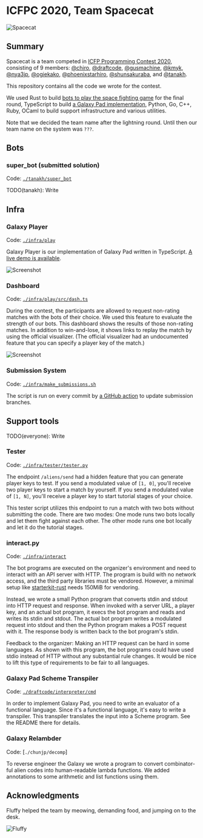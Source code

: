 # ICFPC 2020, Team Spacecat

![Spacecat](/images/spacecat.jpg?raw=true)

## Summary

Spacecat is a team competed in [ICFP Programming Contest 2020],
consisting of 9 members: [@chiro], [@draftcode], [@gusmachine], [@kmyk],
[@nya3jp], [@ogiekako], [@phoenixstarhiro], [@shunsakuraba], and [@tanakh].

This repository contains all the code we wrote for the contest.

We used Rust to build [bots to play the space fighting game] for the final
round, TypeScript to build [a Galaxy Pad implementation],
Python, Go, C++, Ruby, OCaml to build support infrastructure and various
utilities.

Note that we decided the team name after the lightning round. Until then our
team name on the system was `???`.

[ICFP Programming Contest 2020]: https://icfpcontest2020.github.io/
[@chiro]: https://github.com/chiro/
[@draftcode]: https://github.com/draftcode/
[@gusmachine]: https://github.com/gusmachine/
[@kmyk]: https://github.com/kmyk/
[@nya3jp]: https://github.com/nya3jp/
[@ogiekako]: https://github.com/ogiekako/
[@phoenixstarhiro]: https://github.com/phoenixstarhiro/
[@shunsakuraba]: https://github.com/shunsakuraba/
[@tanakh]: https://github.com/tanakh/
[bots to play the space fighting game]: #bots
[a Galaxy Pad implementation]: #galaxy-player

## Bots

### super_bot (submitted solution)

Code: [`./tanakh/super_bot`]

TODO(tanakh): Write

[`./tanakh/super_bot`]: ./tanakh/super_bot/

## Infra

### Galaxy Player

Code: [`./infra/play`]

Galaxy Player is our implementation of Galaxy Pad written in TypeScript.
[A live demo is available](https://nya3jp.github.io/icfpc2020/).

![Screenshot](/images/galaxy-player.png?raw=true)

[`./infra/play`]: ./infra/play/

### Dashboard

Code: [`./infra/play/src/dash.ts`]

During the contest, the participants are allowed to request non-rating matches
with the bots of their choice. We used this feature to evaluate the strength of
our bots. This dashboard shows the results of those non-rating matches. In
addition to win-and-lose, it shows links to replay the match by using the
official visualizer. (The official visualizer had an undocumented feature that
you can specify a player key of the match.)

![Screenshot](/images/dashboard.png?raw=true)

[`./infra/play/src/dash.ts`]: ./infra/play/src/dash.ts

### Submission System

Code: [`./infra/make_submissions.sh`]

The script is run on every commit by [a GitHub action] to update submission
branches.

[`./infra/make_submissions.sh`]: ./infra/make_submissions.sh
[a GitHub action]: ./.github/workflows/submit.yml

## Support tools

TODO(everyone): Write

### Tester

Code: [`./infra/tester/tester.py`]

The endpoint `/aliens/send` had a hidden feature that you can generate player
keys to test. If you send a modulated value of `[1, 0]`, you'll receive two
player keys to start a match by yourself. If you send a modulated value of `[1,
N]`, you'll receive a player key to start tutorial stages of your choice.

This tester script utilizes this endpoint to run a match with two bots without
submitting the code. There are two modes: One mode runs two bots locally and let
them fight against each other. The other mode runs one bot locally and let it do
the tutorial stages.

[`./infra/tester/tester.py`]: ./infra/tester/tester.py

### interact.py

Code: [`./infra/interact`]

The bot programs are executed on the organizer's environment and need to
interact with an API server with HTTP. The program is build with no network
access, and the third party libraries must be vendored. However, a minimal setup
like [starterkit-rust] needs 150MiB for vendoring.

Instead, we wrote a small Python program that converts stdin and stdout into
HTTP request and response. When invoked with a server URL, a player key, and an
actual bot program, it execs the bot program and reads and writes its stdin and
stdout. The actual bot program writes a modulated request into stdout and then
the Python program makes a POST request with it. The response body is written
back to the bot program's stdin.

Feedback to the organizer: Making an HTTP request can be hard in some languages.
As shown with this program, the bot programs could have used stdio instead of
HTTP without any substantial rule changes. It would be nice to lift this type of
requirements to be fair to all languages.

[`./infra/interact`]: ./infra/interact
[starterkit-rust]: https://github.com/icfpcontest2020/starterkit-rust

### Galaxy Pad Scheme Transpiler

Code: [`./draftcode/interpreter/cmd`]

In order to implement Galaxy Pad, you need to write an evaluator of a functional
language. Since it's a functional language, it's easy to write a transpiler.
This transpiler translates the input into a Scheme program. See the README there
for details.

[`./draftcode/interpreter/cmd`]: ./draftcode/interpreter/cmd

### Galaxy Relambder

Code: [`./chunjp/decomp`]

To reverse engineer the Galaxy we wrote a program to convert combinator-ful alien codes into human-readable lambda functions. We added annotations to some arithmetic and list functions using them.

## Acknowledgments

Fluffy helped the team by meowing, demanding food, and jumping on to the desk.

![Fluffy](/images/fluffy.jpg?raw=true)
